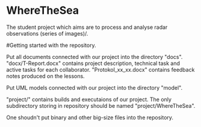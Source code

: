 # WhereTheSea
The student project which aims are to process and analyse radar observations (series of images)/.

#Getting started with the repository.

Put all documents connected with our project into the directory "docs".
"docx/T-Report.docx" contains project description, technical task and active tasks for each collaborator.
"Protokol_xx_xx.docx" contains feedback notes produced on the lessons.

Put UML models connected with our project into the directory "model".

"project/" contains builds and executaions of our project. 
The only subdirectory storing in repository should be named "project/WhereTheSea".

One shoudn't put binary and other big-size files into the repository.


